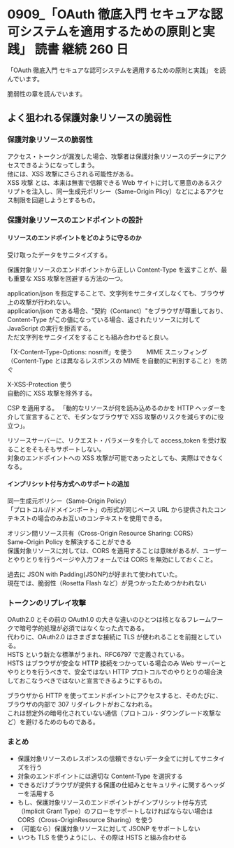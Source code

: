 # 0909\_「OAuth 徹底入門 セキュアな認可システムを適用するための原則と実践」 読書 継続 260 日

「OAuth 徹底入門 セキュアな認可システムを適用するための原則と実践」 を読んでいます。

脆弱性の章を読んでいます。

## よく狙われる保護対象リソースの脆弱性

### 保護対象リソースの脆弱性

アクセス・トークンが漏洩した場合、攻撃者は保護対象リソースのデータにアクセスできるようになってしまう。  
他には、XSS 攻撃にさらされる可能性がある。  
XSS 攻撃 とは、本来は無害で信頼できる Web サイトに対して悪意のあるスクリプトを注入し、同一生成元ポリシー（Same-Origin Plicy）などによるアクセス制限を回避しようとするもの。

### 保護対象リソースのエンドポイントの設計

#### リソースのエンドポイントをどのように守るのか

受け取ったデータをサニタイズする。

保護対象リソースのエンドポイントから正しい Content-Type を返すことが、最も重要な XSS 攻撃を回避する方法の一つ。

application/json を指定することで、文字列をサニタイズしなくても、ブラウザ上の攻撃が行われない。  
application/json である場合、"契約（Contanct）"をブラウザが尊重しており、Content-Type がこの値になっている場合、返されたリソースに対して JavaScript の実行を拒否する。  
ただ文字列をサニタイズをすることも組み合わせると良い。

「X-Content-Type-Options: nosniff」を使う　　
MIME スニッフィング（Content-Type とは異なるレスポンスの MIME を自動的に判別すること）を防ぐ

X-XSS-Protection 使う  
自動的に XSS 攻撃を除外する。

CSP を適用する。
「動的なリソースが何を読み込めるのかを HTTP ヘッダーを介して宣言することで、モダンなブラウザで XSS 攻撃のリスクを減らすのに役立つ」。

リソースサーバーに、リクエスト・パラメータを介して access_token を受け取ることをそもそもサポートしない。  
対象のエンドポイントへの XSS 攻撃が可能であったとしても、実際はできなくなる。

#### インプリシット付与方式へのサポートの追加

同一生成元ポリシー（Same-Origin Policy）  
「プロトコル://ドメイン:ポート」の形式が同じベース URL から提供されたコンテキストの場合のみお互いのコンテキストを使用できる。

オリジン間リソース共有（Cross-Origin Resource Sharing: CORS）  
Same-Origin Policy を解決することができる  
保護対象リソースに対しては、CORS を適用することは意味があるが、ユーザーとやりとりを行うページや入力フォームでは CORS を無効にしておくこと。

過去に JSON with Padding(JSONP)が好まれて使われていた。  
現在では、脆弱性（Rosetta Flash など）が見つかったためつかわれない

### トークンのリプレイ攻撃

OAuth2.0 とその前の OAuth1.0 の大きな違いのひとつは核となるフレームワークで暗号学的処理が必須ではなくなった点である。  
代わりに、OAuth2.0 はさまざまな接続に TLS が使われることを前提としている。  
HSTS という新たな標準がうまれ、RFC6797 で定義されている。  
HSTS はブラウザが安全な HTTP 接続をつかっている場合のみ Web サーバーとやりとりを行うべきで、安全ではない HTTP プロトコルでのやりとりの場合決しておこなうべきではないと宣言できるようにするもの。

ブラウザから HTTP を使ってエンドポイントにアクセスすると、そのたびに、ブラウザの内部で 307 リダイレクトがおこなわれる。  
これは想定外の暗号化されていない通信（プロトコル・ダウングレード攻撃など）を避けるためのものである。

### まとめ

- 保護対象リソースのレスポンスの信頼できないデータ全てに対してサニタイズを行う
- 対象のエンドポイントには適切な Content-Type を選択する
- できるだけブラウザが提供する保護の仕組みとセキュリティに関するヘッダーを活用する
- もし、保護対象リソースのエンドポイントがインプリシット付与方式（Implicit Grant Type）のフローをサポートしなければならない場合は CORS（Cross-OriginResource Sharing）を使う
- （可能なら）保護対象リソースに対して JSONP をサポートしない
- いつも TLS を使うようにし、その際は HSTS と組み合わせる
